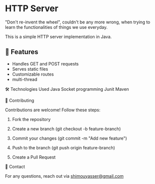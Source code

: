 # HTTP Server
"Don't re-invent the wheel", couldn't be any more wrong, when trying to learn the functionalities of things we use everyday.

This is a simple HTTP server implementation in Java.

## 🚀 Features
- Handles GET and POST requests
- Serves static files
- Customizable routes
- multi-thread


🛠 Technologies Used
Java
Socket programming
Junit
Maven


🤝 Contributing

Contributions are welcome! Follow these steps:

1. Fork the repository

2. Create a new branch (git checkout -b feature-branch)

3. Commit your changes (git commit -m "Add new feature")

4. Push to the branch (git push origin feature-branch)

5. Create a Pull Request



📧 Contact

For any questions, reach out via shimouyasser@gmail.com
